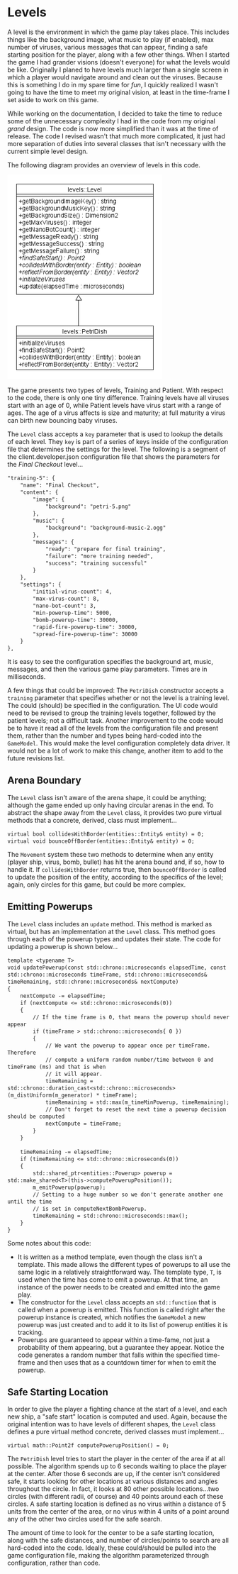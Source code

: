 # Levels

A level is the environment in which the game play takes place.  This includes things like the background image, what music to play (if enabled), max number of viruses, various messages that can appear, finding a safe starting position for the player, along with a few other things.  When I started the game I had grander visions (doesn't everyone) for what the levels would be like.  Originally I planed to have levels much larger than a single screen in which a player would navigate around and clean out the viruses.  Because this is something I do in my spare time for _fun_, I quickly realized I wasn't going to have the time to meet my original vision, at least in the time-frame I set aside to work on this game.

While working on the documentation, I decided to take the time to reduce some of the unnecessary complexity I had in the code from my original _grand_ design.  The code is now more simplified than it was at the time of release.  The code I revised wasn't that much more complicated, it just had more separation of duties into several classes that isn't necessary with the current simple level design.

The following diagram provides an overview of levels in this code.

![Levels Diagram](https://github.com/ProfPorkins/Coronavirus-NanoForce/blob/trunk/docs/images/Levels.png)

The game presents two types of levels, Training and Patient.  With respect to the code, there is only one tiny difference.  Training levels have all viruses start with an age of 0, while Patient levels have virus start with a range of ages.  The age of a virus affects is size and maturity; at full maturity a virus can birth new bouncing baby viruses.

The `Level` class accepts a `key` parameter that is used to lookup the details of each level.  They `key` is part of a series of keys inside of the configuration file that determines the settings for the level.  The following is a segment of the client.developer.json configuration file that shows the parameters for the _Final Checkout_ level...

    "training-5": {
        "name": "Final Checkout",
        "content": {
            "image": {
                "background": "petri-5.png"
            },
            "music": {
                "background": "background-music-2.ogg"
            },
            "messages": {
                "ready": "prepare for final training",
                "failure": "more training needed",
                "success": "training successful"
            }
        },
        "settings": {
            "initial-virus-count": 4,
            "max-virus-count": 8,
            "nano-bot-count": 3,
            "min-powerup-time": 5000,
            "bomb-powerup-time": 30000,
            "rapid-fire-powerup-time": 30000,
            "spread-fire-powerup-time": 30000
        }
    },

It is easy to see the configuration specifies the background art, music, messages, and then the various game play parameters.  Times are in milliseconds.

A few things that could be improved:  The `PetriDish` constructor accepts a `training` parameter that specifies whether or not the level is a training level.  The could (should) be specified in the configuration.  The UI code would need to be revised to group the training levels together, followed by the patient levels; not a difficult task.  Another improvement to the code would be to have it read all of the levels from the configuration file and present them, rather than the number and types being hard-coded into the `GameModel`.  This would make the level configuration completely data driver.  It would not be a lot of work to make this change, another item to add to the future revisions list.

## Arena Boundary

The `Level` class isn't aware of the arena shape, it could be anything; although the game ended up only having circular arenas in the end.  To abstract the shape away from the `Level` class, it provides two pure virtual methods that a concrete, derived, class must implement...

    virtual bool collidesWithBorder(entities::Entity& entity) = 0;
    virtual void bounceOffBorder(entities::Entity& entity) = 0;

The `Movement` system these two methods to determine when any entity (player ship, virus, bomb, bullet) has hit the arena bound and, if so, how to handle it.  If `collidesWithBorder` returns true, then `bounceOffBorder` is called to update the position of the entity, according to the specifics of the level; again, only circles for this game, but could be more complex.

## Emitting Powerups

The `Level` class includes an `update` method.  This method is marked as virtual, but has an implementation at the `Level` class.  This method goes through each of the powerup types and updates their state.  The code for updating a powerup is shown below...

    template <typename T>
    void updatePowerup(const std::chrono::microseconds elapsedTime, const std::chrono::microseconds timeFrame, std::chrono::microseconds& timeRemaining, std::chrono::microseconds& nextCompute)
    {
        nextCompute -= elapsedTime;
        if (nextCompute <= std::chrono::microseconds(0))
        {
            // If the time frame is 0, that means the powerup should never appear
            if (timeFrame > std::chrono::microseconds{ 0 })
            {
                // We want the powerup to appear once per timeFrame.  Therefore
                // compute a uniform random number/time between 0 and timeFrame (ms) and that is when
                // it will appear.
                timeRemaining = std::chrono::duration_cast<std::chrono::microseconds>(m_distUniform(m_generator) * timeFrame);
                timeRemaining = std::max(m_timeMinPowerup, timeRemaining);
                // Don't forget to reset the next time a powerup decision should be computed
                nextCompute = timeFrame;
            }
        }

        timeRemaining -= elapsedTime;
        if (timeRemaining <= std::chrono::microseconds(0))
        {
            std::shared_ptr<entities::Powerup> powerup = std::make_shared<T>(this->computePowerupPosition());
            m_emitPowerup(powerup);
            // Setting to a huge number so we don't generate another one until the time
            // is set in computeNextBombPowerup.
            timeRemaining = std::chrono::microseconds::max();
        }
    }

Some notes about this code:

* It is written as a method template, even though the class isn't a template.  This made allows the different types of powerups to all use the same logic in a relatively straightforward way.  The template type, `T`, is used when the time has come to emit a powerup.  At that time, an instance of the power needs to be created and emitted into the game play.
* The constructor for the `Level` class accepts an `std::function` that is called when a powerup is emitted.  This function is called right after the powerup instance is created, which notifies the `GameModel` a new powerup was just created and to add it to its list of powerup entities it is tracking.
* Powerups are guaranteed to appear within a time-fame, not just a probability of them appearing, but a guarantee they appear.  Notice the code generates a random number that falls within the specified time-frame and then uses that as a countdown timer for when to emit the powerup.

## Safe Starting Location

In order to give the player a fighting chance at the start of a level, and each new ship, a "safe start" location is computed and used.  Again, because the original intention was to have levels of different shapes, the `Level` class defines a pure virtual method concrete, derived classes must implement...

    virtual math::Point2f computePowerupPosition() = 0;

The `PetriDish` level tries to start the player in the center of the area if at all possible.  The algorithm spends up to 6 seconds waiting to place the player at the center.  After those 6 seconds are up, if the center isn't considered safe, it starts looking for other locations at various distances and angles throughout the circle.  In fact, it looks at 80 other possible locations...two circles (with different radii, of course) and 40 points around each of these circles.  A safe starting location is defined as no virus within a distance of 5 units from the center of the area, or no virus within 4 units of a point around any of the other two circles used for the safe search.

The amount of time to look for the center to be a safe starting location, along with the safe distances, and number of circles/points to search are all hard-coded into the code.  Ideally, these could/should be pulled into the game configuration file, making the algorithm parameterized through configuration, rather than code.
